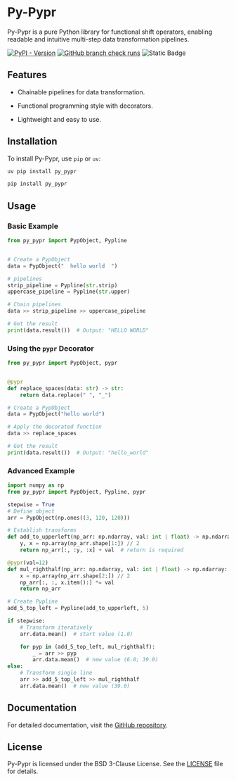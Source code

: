 # Py-Pypr

Py-Pypr is a pure Python library for functional shift operators, enabling readable  and intuitive multi-step data transformation pipelines.

[![PyPI - Version](https://img.shields.io/pypi/v/py-pypr?style=for-the-badge&logo=pypi&logoColor=violet&labelColor=%234B0082)](https://pypi.org/project/py-pypr/) 
[![GitHub branch check runs](https://img.shields.io/github/check-runs/Burhan-Q/py_pypr/main?style=for-the-badge&logo=github)](https://github.com/Burhan-Q/py_pypr/actions/workflows/ci.yml) 
![Static Badge](https://img.shields.io/badge/python-3--11%203--12-green?style=for-the-badge&logo=py&color=%231E90FF)

## Features

- Chainable pipelines for data transformation.

- Functional programming style with decorators.

- Lightweight and easy to use.

## Installation

To install Py-Pypr, use `pip` or `uv`:

```bash
uv pip install py_pypr
```

```bash
pip install py_pypr
```

## Usage

### Basic Example

```python
from py_pypr import PypObject, Pypline


# Create a PypObject
data = PypObject("  hello world  ")

# pipelines
strip_pipeline = Pypline(str.strip)
uppercase_pipeline = Pypline(str.upper)

# Chain pipelines
data >> strip_pipeline >> uppercase_pipeline

# Get the result
print(data.result())  # Output: "HELLO WORLD"
```


### Using the `pypr` Decorator

```python
from py_pypr import PypObject, pypr


@pypr
def replace_spaces(data: str) -> str:
    return data.replace(" ", "_")

# Create a PypObject
data = PypObject("hello world")

# Apply the decorated function
data >> replace_spaces

# Get the result
print(data.result())  # Output: "hello_world"
```

### Advanced Example

```python
import numpy as np
from py_pypr import PypObject, Pypline, pypr

stepwise = True
# Define object
arr = PypObject(np.ones((3, 120, 120)))

# Establish transforms
def add_to_upperleft(np_arr: np.ndarray, val: int | float) -> np.ndarray:
    y, x = np.array(np_arr.shape[1:]) // 2
    return np_arr[:, :y, :x] + val  # return is required

@pypr(val=12)
def mul_righthalf(np_arr: np.ndarray, val: int | float) -> np.ndarray:
    x = np.array(np_arr.shape[2:]) // 2
    np_arr[:, :, x.item():] *= val
    return np_arr

# Create Pypline
add_5_top_left = Pypline(add_to_upperleft, 5)

if stepwise:
    # Transform iteratively
    arr.data.mean()  # start value (1.0)

    for pyp in (add_5_top_left, mul_righthalf):
        _ = arr >> pyp
        arr.data.mean()  # new value (6.0; 39.0)
else:
    # Transform single line
    arr >> add_5_top_left >> mul_righthalf
    arr.data.mean()  # new value (39.0)
```


## Documentation

For detailed documentation, visit the [GitHub repository](https://github.com/Burhan-Q/py_pypr).


## License

Py-Pypr is licensed under the BSD 3-Clause License. See the [LICENSE](LICENSE) file for details.


